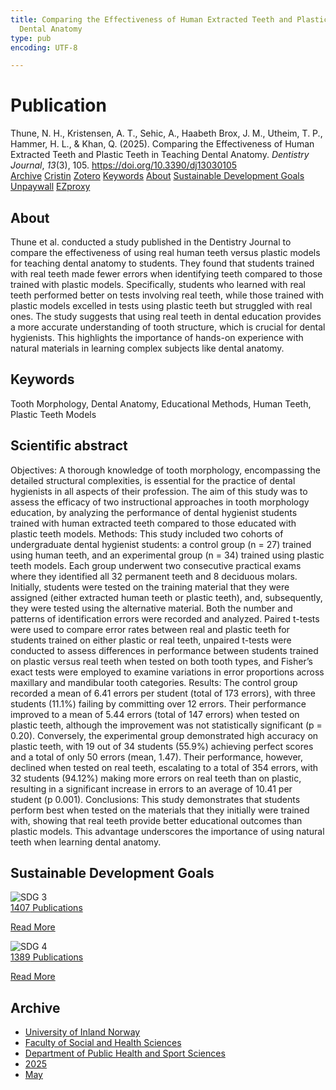 ```yaml
---
title: Comparing the Effectiveness of Human Extracted Teeth and Plastic Teeth in Teaching
  Dental Anatomy
type: pub
encoding: UTF-8

---
```

<h1>Publication</h1>
<article id="csl-bib-container-8ZRXP7AW" class="csl-bib-container">
  <div class="csl-bib-body"> <div class="csl-entry">Thune, N. H., Kristensen, A. T., Sehic, A., Haabeth Brox, J. M., Utheim, T. P., Hammer, H. L., &#38; Khan, Q. (2025). Comparing the Effectiveness of Human Extracted Teeth and Plastic Teeth in Teaching Dental Anatomy. <i>Dentistry Journal</i>, <i>13</i>(3), 105. <a href="https://doi.org/10.3390/dj13030105">https://doi.org/10.3390/dj13030105</a></div> </div>
  <div class="csl-bib-buttons">
    <a href="#taxonomy-article-8ZRXP7AW" alt="archive" class="csl-bib-button">Archive</a>
    <a href="https://app.cristin.no/results/show.jsf?id=2381274" alt="Cristin" class="csl-bib-button">Cristin</a>
    <a href="http://zotero.org/groups/5881554/items/8ZRXP7AW" alt="Zotero" class="csl-bib-button">Zotero</a>
    <a href="#keywords-article-8ZRXP7AW" alt="keywords" class="csl-bib-button">Keywords</a>
    <a href="#about-article-8ZRXP7AW" alt="about_pub" class="csl-bib-button">About</a>
    <a href="#sdg-article-8ZRXP7AW" alt="sdg" class="csl-bib-button">Sustainable Development Goals</a>
    <a href="https://doi.org/10.3390/dj13030105" alt="Unpaywall" class="csl-bib-button">Unpaywall</a>
    <a href="https://doi.org/10.3390/dj13030105" alt="EZproxy" class="csl-bib-button">EZproxy</a>
  </div>
  <div id="csl-bib-meta-container-8ZRXP7AW"></div>
</article>
<div id="csl-bib-meta-8ZRXP7AW" class="csl-bib-meta">
  <article id="about-article-8ZRXP7AW" class="about_pub-article">
    <h1>About</h1>
    Thune et al. conducted a study published in the Dentistry Journal to compare the effectiveness of using real human teeth versus plastic models for teaching dental anatomy to students. They found that students trained with real teeth made fewer errors when identifying teeth compared to those trained with plastic models. Specifically, students who learned with real teeth performed better on tests involving real teeth, while those trained with plastic models excelled in tests using plastic teeth but struggled with real ones. The study suggests that using real teeth in dental education provides a more accurate understanding of tooth structure, which is crucial for dental hygienists. This highlights the importance of hands-on experience with natural materials in learning complex subjects like dental anatomy.
  </article>
  <article id="keywords-article-8ZRXP7AW" class="keywords-article">
    <h1>Keywords</h1>
    Tooth Morphology, Dental Anatomy, Educational Methods, Human Teeth, Plastic Teeth Models
  </article>
  <article id="abstract-article-8ZRXP7AW" class="abstract-article">
    <h1>Scientific abstract</h1>
    Objectives: A thorough knowledge of tooth morphology, encompassing the detailed structural complexities, is essential for the practice of dental hygienists in all aspects of their profession. The aim of this study was to assess the efficacy of two instructional approaches in tooth morphology education, by analyzing the performance of dental hygienist students trained with human extracted teeth compared to those educated with plastic teeth models. Methods: This study included two cohorts of undergraduate dental hygienist students: a control group (n = 27) trained using human teeth, and an experimental group (n = 34) trained using plastic teeth models. Each group underwent two consecutive practical exams where they identified all 32 permanent teeth and 8 deciduous molars. Initially, students were tested on the training material that they were assigned (either extracted human teeth or plastic teeth), and, subsequently, they were tested using the alternative material. Both the number and patterns of identification errors were recorded and analyzed. Paired t-tests were used to compare error rates between real and plastic teeth for students trained on either plastic or real teeth, unpaired t-tests were conducted to assess differences in performance between students trained on plastic versus real teeth when tested on both tooth types, and Fisher’s exact tests were employed to examine variations in error proportions across maxillary and mandibular tooth categories. Results: The control group recorded a mean of 6.41 errors per student (total of 173 errors), with three students (11.1%) failing by committing over 12 errors. Their performance improved to a mean of 5.44 errors (total of 147 errors) when tested on plastic teeth, although the improvement was not statistically significant (p = 0.20). Conversely, the experimental group demonstrated high accuracy on plastic teeth, with 19 out of 34 students (55.9%) achieving perfect scores and a total of only 50 errors (mean, 1.47). Their performance, however, declined when tested on real teeth, escalating to a total of 354 errors, with 32 students (94.12%) making more errors on real teeth than on plastic, resulting in a significant increase in errors to an average of 10.41 per student (p 0.001). Conclusions: This study demonstrates that students perform best when tested on the materials that they initially were trained with, showing that real teeth provide better educational outcomes than plastic models. This advantage underscores the importance of using natural teeth when learning dental anatomy.
  </article>
  <article id="sdg-article-8ZRXP7AW" class="sdg-article">
    <h1>Sustainable Development Goals</h1>
    <div class="sdg-container"><div id="sdg3" class="sdg">
        <img src="{{< params subfolder >}}images/sdg/sdg03_en.png" class="image" alt="SDG 3">
        <div class="sdg-overlay">
          <a href="{{< params subfolder >}}en/archive/?sdg=3#archive" class="sdg-publication-count"><span>1407</span> Publications</a>
          <p><a href="https://sdgs.un.org/goals/goal3" class="sdg-read-more">Read More</a></p>
        </div>
      </div> <div id="sdg4" class="sdg">
        <img src="{{< params subfolder >}}images/sdg/sdg04_en.png" class="image" alt="SDG 4">
        <div class="sdg-overlay">
          <a href="{{< params subfolder >}}en/archive/?sdg=4#archive" class="sdg-publication-count"><span>1389</span> Publications</a>
          <p><a href="https://sdgs.un.org/goals/goal4" class="sdg-read-more">Read More</a></p>
        </div>
      </div></div>
  </article>
  <article id="taxonomy-article-8ZRXP7AW" class="taxonomy-article">
    <h1>Archive</h1>
    <ul>
      <li><a href="{{< params subfolder >}}en/archive/?key=3DCRN523">University of Inland Norway</a></li>
      <li><a href="{{< params subfolder >}}en/archive/?key=IDKFS3MX">Faculty of Social and Health Sciences</a></li>
      <li><a href="{{< params subfolder >}}en/archive/?key=FJXE3Z8X">Department of Public Health and Sport Sciences</a></li>
      <li><a href="{{< params subfolder >}}en/archive/?key=WUPQIYUL">2025</a></li>
      <li><a href="{{< params subfolder >}}en/archive/?key=RGYI6AZ6">May</a></li>
    </ul>
  </article>
</div>
